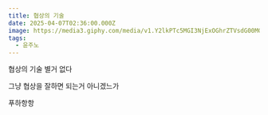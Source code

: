 ```yaml
---
title: 협상의 기술
date: 2025-04-07T02:36:00.000Z
image: https://media3.giphy.com/media/v1.Y2lkPTc5MGI3NjExOGhrZTVsdG00MGJyOThzN3R0MHJ5NHptd3p2dG5lYmxlZHQ1OXZ0dCZlcD12MV9pbnRlcm5hbF9naWZfYnlfaWQmY3Q9Zw/8Zaoyr0zW9NJLiF6Pv/giphy.gif
tags:
  - 윤주노
---
```

협상의 기술 별거 없다

그냥 협상을 잘하면 되는거 아니겠느가

푸하항항
